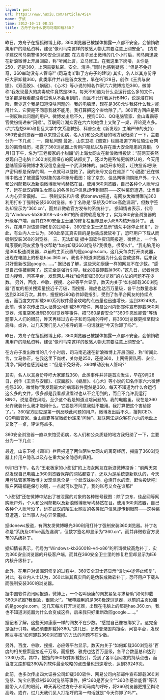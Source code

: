 ```yaml
---
layout: post
url: https://www.huxiu.com/article/4514
name: 于斌
time: 2012-10-11 08:55
title: 方舟子为什么要司马南卸载360？
---
```

昨日，方舟子在搜狐微博上称，360浏览器已被媒体揭露一点都不安全，会悄悄收集用户的隐私资料，建议“像司马南这样的敏感人物尤其要注意上网安全”。 (方舟子建议司马南警惕360安全浏览器) 在方舟子发出微博的几个小时后，司马南迅速在新浪微博上开展回应，称“听闻此言，立马修正。在我这里下岗喽，关你是250，还是360，上网需要私密、安全、清净。”同时也感到疑惑：“但是不免好奇，360举动没有人管吗?” (司马南听取了方舟子的建议) 其实，名人以其身份呼吁大家卸载360，此类事件并非是首次发生，早在9月28日，创作《王贵与安娜》、《双面胶》、《蜗居》、《心术》等小说的知名作家六六微博抱怨360，微博称“我发现最大的病毒软件竟然是360。每天不知道为什么会运行这么多的文件，很多都是我看都没看过也从不会用到的，而且不允许我运行BING，说是潜在风险，至少这个我是知道没啥问题的。我的电脑里，现在是360允许我装什么我才能用什么，它要是不同意我就不能用。我打算把这个害给除了。”。360官方回应是第一例反映此问题的用户。微博发出后不久，搜狗CEO、QQ电脑管家、金山毒霸等官微纷纷递来“问候”。互联网江湖众客在六六的地盘上又聚了一桌，评论亮点多。 (六六抱怨360和复旦大学中文系副教授、科普杂志《新发现》主编严锋的支持) 360安全浏览器一直以来饱受诟病，名人们和公众质疑的地方我归纳了一下，主要分为一下几点： 一、隐私问题 最近，山东卫视《调查》栏目报道了两位陌生女网友的离奇经历，揭露了360浏览器上传用户隐私以及存在重大安全隐患的真相。 9月1日下午，名为“王老板家的小甜甜”的上海女网友在新浪微博投诉：“前两天突然发现自己电脑上360浏览器保存的网站都变了，还以为是系统更新默认的，今天用登陆管家等微博才发现信息全是一个武汉妹妹的。@烧开水的壶，赶快投诉吧!账户密码都是保存的啊，一点就可以登陆了。我的账号又会在谁那!” “小甜甜”还在微博中贴出了被泄露的对象的各种账号截图：除了京东、佳品网等网购账户外，个人和公司邮箱以及新浪微博账号均赫然在目。使用360浏览器，自己各种个人账号没了，远在武汉的陌生女网友的各类账户信息却传到眼前——这种离奇遭遇，让当事人内心异常震撼。 二、强制安装和升级 据donews报道，有网友发微博曝光360利用打补丁强制安装360浏览器。补丁名称是“系统及Office高危漏洞”，但数字签名却显示为“360.cn”，而并非微软官方发布的系统补丁。 据知情者表示，代号为“Windows-kb360018-v4-x86”的所谓微软高危补丁，实为360安全浏览器的升级客户端，而其在360安全卫士里的修复栏里却显示为IE6内核升级补丁。 此外，在用户对该漏洞修复的过程中，360安全卫士还显示“请勿中途停止修复”，对此，有业内人士认为，360此举其真实目的是伪装成微软补丁，恐吓用户下载从而强制安装360的浏览器。 三、无法卸载 据中国软件资讯网报道，微博上，一个名叫康康的网友紧急寻求帮助“如何卸载360浏览器?我很急，很窝火!”。“我电脑用的是360极速浏览器，以前的主页设置的是google.com，这几天每次打开浏览器，出现在电脑上的都是hao.360.cn，我也不知道浏览器为什么会变成这样，后来我只好重新改回google……。” 据记者了解，这些天如康康一样的网友不在少数。“感觉自己像被绑架了。这完全是强行引导。我必须要卸载掉360。”这几日，记者登录国内搜索、问答平台，发现网友寻找“如何卸载360浏览器”的方法的问题不在少数。 另外，百度、谷歌、搜搜、必应等平台显示，数天内关于“如何卸载360浏览器”百度的相关搜索量接近千万级，而搜搜、雅虎也达百万量级，各平台数量总和达到2330万次。其中，搜搜的360软件卸载指引，受到了各平台网友的持续点击，而百度文库卸载360系列软件最全攻略的点击量也迅速增长，达到39249次。 此前，也多次传出四大证券公司卸载360软件、网易公司内部邮件宣布卸载360浏览器、淘宝店家抵制360浏览器等事件，把“360是否安全”“360作恶谁能管”等话题带入人们的眼前，昨天再经过方舟子和司马南的呼吁，将360浏览器更推至舆论高峰。或许，过几天我们见人打招呼的第一句话就是“今天你卸了吗?”。

昨日，方舟子在搜狐微博上称，360浏览器已被媒体揭露一点都不安全，会悄悄收集用户的隐私资料，建议“像司马南这样的敏感人物尤其要注意上网安全”。

在方舟子发出微博的几个小时后，司马南迅速在新浪微博上开展回应，称“听闻此言，立马修正。在我这里下岗喽，关你是250，还是360，上网需要私密、安全、清净。”同时也感到疑惑：“但是不免好奇，360举动没有人管吗?”

其实，名人以其身份呼吁大家卸载360，此类事件并非是首次发生，早在9月28日，创作《王贵与安娜》、《双面胶》、《蜗居》、《心术》等小说的知名作家六六微博抱怨360，微博称“我发现最大的病毒软件竟然是360。每天不知道为什么会运行这么多的文件，很多都是我看都没看过也从不会用到的，而且不允许我运行BING，说是潜在风险，至少这个我是知道没啥问题的。我的电脑里，现在是360允许我装什么我才能用什么，它要是不同意我就不能用。我打算把这个害给除了。”。360官方回应是第一例反映此问题的用户。微博发出后不久，搜狗CEO、QQ电脑管家、金山毒霸等官微纷纷递来“问候”。互联网江湖众客在六六的地盘上又聚了一桌，评论亮点多。

360安全浏览器一直以来饱受诟病，名人们和公众质疑的地方我归纳了一下，主要分为一下几点：

最近，山东卫视《调查》栏目报道了两位陌生女网友的离奇经历，揭露了360浏览器上传用户隐私以及存在重大安全隐患的真相。

9月1日下午，名为“王老板家的小甜甜”的上海女网友在新浪微博投诉：“前两天突然发现自己电脑上360浏览器保存的网站都变了，还以为是系统更新默认的，今天用登陆管家等微博才发现信息全是一个武汉妹妹的。@烧开水的壶，赶快投诉吧!账户密码都是保存的啊，一点就可以登陆了。我的账号又会在谁那!”

“小甜甜”还在微博中贴出了被泄露的对象的各种账号截图：除了京东、佳品网等网购账户外，个人和公司邮箱以及新浪微博账号均赫然在目。使用360浏览器，自己各种个人账号没了，远在武汉的陌生女网友的各类账户信息却传到眼前——这种离奇遭遇，让当事人内心异常震撼。

据donews报道，有网友发微博曝光360利用打补丁强制安装360浏览器。补丁名称是“系统及Office高危漏洞”，但数字签名却显示为“360.cn”，而并非微软官方发布的系统补丁。

据知情者表示，代号为“Windows-kb360018-v4-x86”的所谓微软高危补丁，实为360安全浏览器的升级客户端，而其在360安全卫士里的修复栏里却显示为IE6内核升级补丁。

此外，在用户对该漏洞修复的过程中，360安全卫士还显示“请勿中途停止修复”，对此，有业内人士认为，360此举其真实目的是伪装成微软补丁，恐吓用户下载从而强制安装360的浏览器。

据中国软件资讯网报道，微博上，一个名叫康康的网友紧急寻求帮助“如何卸载360浏览器?我很急，很窝火!”。“我电脑用的是360极速浏览器，以前的主页设置的是google.com，这几天每次打开浏览器，出现在电脑上的都是hao.360.cn，我也不知道浏览器为什么会变成这样，后来我只好重新改回google……。”

据记者了解，这些天如康康一样的网友不在少数。“感觉自己像被绑架了。这完全是强行引导。我必须要卸载掉360。”这几日，记者登录国内搜索、问答平台，发现网友寻找“如何卸载360浏览器”的方法的问题不在少数。

另外，百度、谷歌、搜搜、必应等平台显示，数天内关于“如何卸载360浏览器”百度的相关搜索量接近千万级，而搜搜、雅虎也达百万量级，各平台数量总和达到2330万次。其中，搜搜的360软件卸载指引，受到了各平台网友的持续点击，而百度文库卸载360系列软件最全攻略的点击量也迅速增长，达到39249次。

此前，也多次传出四大证券公司卸载360软件、网易公司内部邮件宣布卸载360浏览器、淘宝店家抵制360浏览器等事件，把“360是否安全”“360作恶谁能管”等话题带入人们的眼前，昨天再经过方舟子和司马南的呼吁，将360浏览器更推至舆论高峰。或许，过几天我们见人打招呼的第一句话就是“今天你卸了吗?”。

